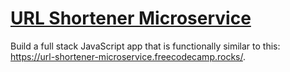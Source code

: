 # [URL Shortener Microservice](https://www.freecodecamp.org/learn/back-end-development-and-apis/back-end-development-and-apis-projects/url-shortener-microservice)

Build a full stack JavaScript app that is functionally similar to this: https://url-shortener-microservice.freecodecamp.rocks/.
